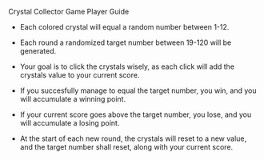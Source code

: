 Crystal Collector Game Player Guide


- Each colored crystal will equal a random number between 1-12.

- Each round a randomized target number between 19-120 will be generated.

- Your goal is to click the crystals wisely, as each click will add the crystals value to your current score.

- If you succesfully manage to equal the target number, you win, and you will accumulate a winning point.

- If your current score goes above the target number, you lose, and you will accumulate a losing point.

- At the start of each new round, the crystals will reset to a new value, and the target number shall reset, along with your current score.


